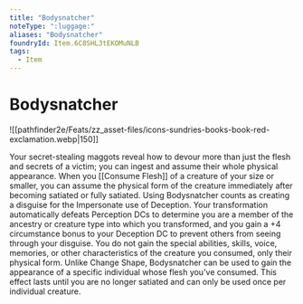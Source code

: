 ```yaml
---
title: "Bodysnatcher"
noteType: ":luggage:"
aliases: "Bodysnatcher"
foundryId: Item.6C8SHL3tEKOMuNLB
tags:
  - Item
---
```


# Bodysnatcher
![[pathfinder2e/Feats/zz_asset-files/icons-sundries-books-book-red-exclamation.webp|150]]

Your secret-stealing maggots reveal how to devour more than just the flesh and secrets of a victim; you can ingest and assume their whole physical appearance. When you [[Consume Flesh]] of a creature of your size or smaller, you can assume the physical form of the creature immediately after becoming satiated or fully satiated. Using Bodysnatcher counts as creating a disguise for the Impersonate use of Deception. Your transformation automatically defeats Perception DCs to determine you are a member of the ancestry or creature type into which you transformed, and you gain a +4 circumstance bonus to your Deception DC to prevent others from seeing through your disguise. You do not gain the special abilities, skills, voice, memories, or other characteristics of the creature you consumed, only their physical form. Unlike Change Shape, Bodysnatcher can be used to gain the appearance of a specific individual whose flesh you've consumed. This effect lasts until you are no longer satiated and can only be used once per individual creature.
